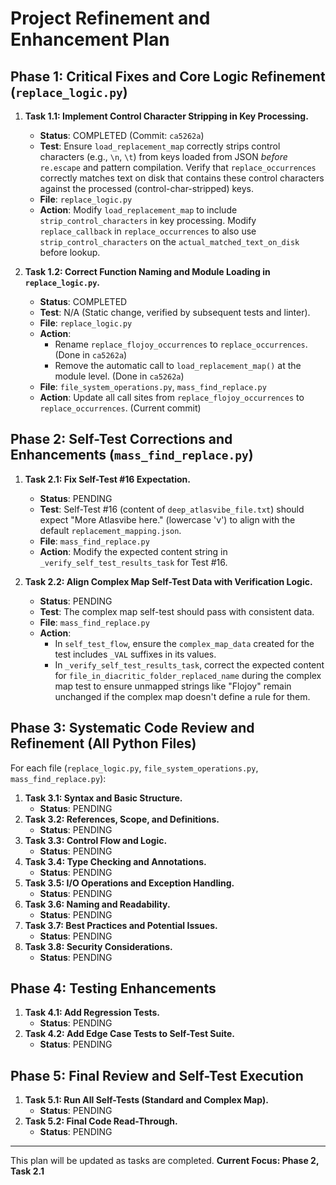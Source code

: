# Project Refinement and Enhancement Plan

## Phase 1: Critical Fixes and Core Logic Refinement (`replace_logic.py`)

1.  **Task 1.1: Implement Control Character Stripping in Key Processing.**
    *   **Status**: COMPLETED (Commit: `ca5262a`)
    *   **Test**: Ensure `load_replacement_map` correctly strips control characters (e.g., `\n`, `\t`) from keys loaded from JSON *before* `re.escape` and pattern compilation. Verify that `replace_occurrences` correctly matches text on disk that contains these control characters against the processed (control-char-stripped) keys.
    *   **File**: `replace_logic.py`
    *   **Action**: Modify `load_replacement_map` to include `strip_control_characters` in key processing. Modify `replace_callback` in `replace_occurrences` to also use `strip_control_characters` on the `actual_matched_text_on_disk` before lookup.

2.  **Task 1.2: Correct Function Naming and Module Loading in `replace_logic.py`.**
    *   **Status**: COMPLETED
    *   **Test**: N/A (Static change, verified by subsequent tests and linter).
    *   **File**: `replace_logic.py`
    *   **Action**:
        *   Rename `replace_flojoy_occurrences` to `replace_occurrences`. (Done in `ca5262a`)
        *   Remove the automatic call to `load_replacement_map()` at the module level. (Done in `ca5262a`)
    *   **File**: `file_system_operations.py`, `mass_find_replace.py`
    *   **Action**: Update all call sites from `replace_flojoy_occurrences` to `replace_occurrences`. (Current commit)

## Phase 2: Self-Test Corrections and Enhancements (`mass_find_replace.py`)

1.  **Task 2.1: Fix Self-Test #16 Expectation.**
    *   **Status**: PENDING
    *   **Test**: Self-Test #16 (content of `deep_atlasvibe_file.txt`) should expect "More Atlasvibe here." (lowercase 'v') to align with the default `replacement_mapping.json`.
    *   **File**: `mass_find_replace.py`
    *   **Action**: Modify the expected content string in `_verify_self_test_results_task` for Test #16.

2.  **Task 2.2: Align Complex Map Self-Test Data with Verification Logic.**
    *   **Status**: PENDING
    *   **Test**: The complex map self-test should pass with consistent data.
    *   **File**: `mass_find_replace.py`
    *   **Action**:
        *   In `self_test_flow`, ensure the `complex_map_data` created for the test includes `_VAL` suffixes in its values.
        *   In `_verify_self_test_results_task`, correct the expected content for `file_in_diacritic_folder_replaced_name` during the complex map test to ensure unmapped strings like "Flojoy" remain unchanged if the complex map doesn't define a rule for them.

## Phase 3: Systematic Code Review and Refinement (All Python Files)

For each file (`replace_logic.py`, `file_system_operations.py`, `mass_find_replace.py`):

1.  **Task 3.1: Syntax and Basic Structure.**
    *   **Status**: PENDING
2.  **Task 3.2: References, Scope, and Definitions.**
    *   **Status**: PENDING
3.  **Task 3.3: Control Flow and Logic.**
    *   **Status**: PENDING
4.  **Task 3.4: Type Checking and Annotations.**
    *   **Status**: PENDING
5.  **Task 3.5: I/O Operations and Exception Handling.**
    *   **Status**: PENDING
6.  **Task 3.6: Naming and Readability.**
    *   **Status**: PENDING
7.  **Task 3.7: Best Practices and Potential Issues.**
    *   **Status**: PENDING
8.  **Task 3.8: Security Considerations.**
    *   **Status**: PENDING

## Phase 4: Testing Enhancements

1.  **Task 4.1: Add Regression Tests.**
    *   **Status**: PENDING
2.  **Task 4.2: Add Edge Case Tests to Self-Test Suite.**
    *   **Status**: PENDING

## Phase 5: Final Review and Self-Test Execution

1.  **Task 5.1: Run All Self-Tests (Standard and Complex Map).**
    *   **Status**: PENDING
2.  **Task 5.2: Final Code Read-Through.**
    *   **Status**: PENDING

---

This plan will be updated as tasks are completed.
**Current Focus: Phase 2, Task 2.1**
